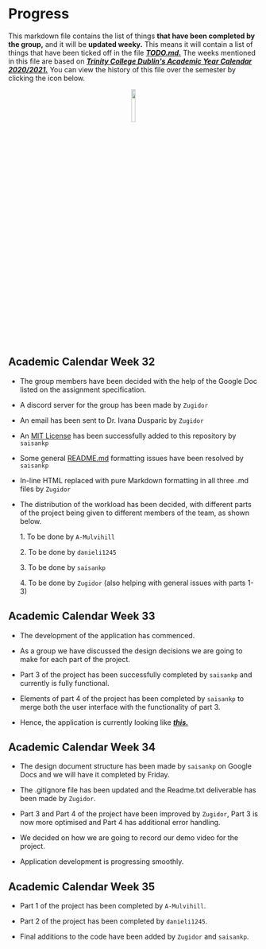 # Progress

This markdown file contains the list of things **that have been completed by the group,** and it will be **updated weeky.** This means it will contain a list of things that have been ticked off in the file ***[TODO.md.][TODO]*** The weeks mentioned in this file are based on ***[Trinity College Dublin's Academic Year Calendar 2020/2021.][AcademicCalendar]*** You can view the history of this file over the semester by clicking the icon below.

<a href="https://github.com/Zugidor/TCD-Algos-2021/commits/main/Progress.md"><p align="center" width="100%"><img width="13%" src="https://i.imgur.com/5SMSN5n.png"></p></a>

## Academic Calendar Week 32

- The group members have been decided with the help of the Google Doc listed on the assignment specification.

- A discord server for the group has been made by `Zugidor`

- An email has been sent to Dr. Ivana Dusparic by `Zugidor`

- An [MIT License][MIT] has been successfully added to this repository by `saisankp`

- Some general [README.md][README] formatting issues have been resolved by `saisankp`

- In-line HTML replaced with pure Markdown formatting in all three .md files by `Zugidor`

- The distribution of the workload has been decided, with different parts of the project being given to different members of the team, as shown below.

  1\. To be done by `A-Mulvihill`
  
  2\. To be done by `danieli1245`
  
  3\. To be done by `saisankp`
  
  4\. To be done by `Zugidor` (also helping with general issues with parts 1-3)

## Academic Calendar Week 33

- The development of the application has commenced.

- As a group we have discussed the design decisions we are going to make for each part of the project.

- Part 3 of the project has been successfully completed by `saisankp` and currently is fully functional.

- Elements of part 4 of the project has been completed by `saisankp` to merge both the user interface with the functionality of part 3.

- Hence, the application is currently looking like ***[this.][ProgressVideo]***

## Academic Calendar Week 34

- The design document structure has been made by `saisankp` on Google Docs and we will have it completed by Friday.

- The .gitignore file has been updated and the Readme.txt deliverable has been made by `Zugidor`.

- Part 3 and Part 4 of the project have been improved by `Zugidor`, Part 3 is now more optimised and Part 4 has additional error handling.

- We decided on how we are going to record our demo video for the project.

- Application development is progressing smoothly.

## Academic Calendar Week 35

- Part 1 of the project has been completed by `A-Mulvihill`.

- Part 2 of the project has been completed by `danieli1245`.

- Final additions to the code have been added by `Zugidor` and `saisankp`.

[AcademicCalendar]: https://www.tcd.ie/calendar/academic-year-structure/academic-year-structure.pdf
[TODO]: https://github.com/Zugidor/TCD-Algos-2021/blob/main/TODO.md
[MIT]: https://opensource.org/licenses/MIT
[README]: https://github.com/Zugidor/TCD-Algos-2021/blob/main/README.md
[ProgressVideo]: https://youtu.be/TKKlxEImqRU
